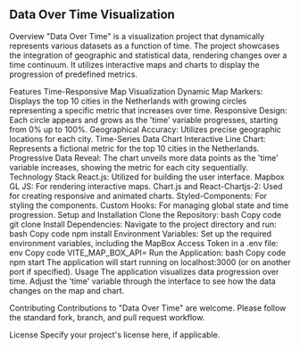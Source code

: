 ## Data Over Time Visualization
Overview
"Data Over Time" is a visualization project that dynamically represents various datasets as a function of time. The project showcases the integration of geographic and statistical data, rendering changes over a time continuum. It utilizes interactive maps and charts to display the progression of predefined metrics.

Features
Time-Responsive Map Visualization
Dynamic Map Markers: Displays the top 10 cities in the Netherlands with growing circles representing a specific metric that increases over time.
Responsive Design: Each circle appears and grows as the 'time' variable progresses, starting from 0% up to 100%.
Geographical Accuracy: Utilizes precise geographic locations for each city.
Time-Series Data Chart
Interactive Line Chart: Represents a fictional metric for the top 10 cities in the Netherlands.
Progressive Data Reveal: The chart unveils more data points as the 'time' variable increases, showing the metric for each city sequentially.
Technology Stack
React.js: Utilized for building the user interface.
Mapbox GL JS: For rendering interactive maps.
Chart.js and React-Chartjs-2: Used for creating responsive and animated charts.
Styled-Components: For styling the components.
Custom Hooks: For managing global state and time progression.
Setup and Installation
Clone the Repository:
bash
Copy code
git clone <repository-url>
Install Dependencies:
Navigate to the project directory and run:
bash
Copy code
npm install
Environment Variables:
Set up the required environment variables, including the MapBox Access Token in a .env file:
env
Copy code
VITE_MAP_BOX_API=<your-mapbox-access-token>
Run the Application:
bash
Copy code
npm start
The application will start running on localhost:3000 (or on another port if specified).
Usage
The application visualizes data progression over time. Adjust the 'time' variable through the interface to see how the data changes on the map and chart.

Contributing
Contributions to "Data Over Time" are welcome. Please follow the standard fork, branch, and pull request workflow.

License
Specify your project's license here, if applicable.
